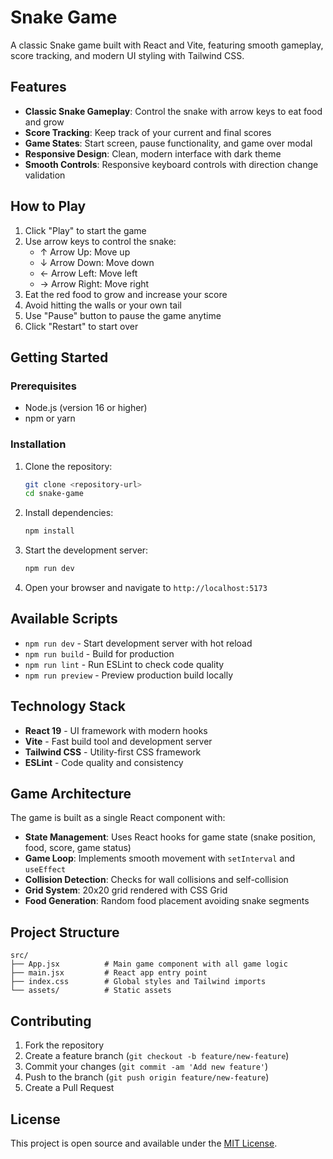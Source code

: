 # Snake Game

A classic Snake game built with React and Vite, featuring smooth gameplay, score tracking, and modern UI styling with Tailwind CSS.

## Features

- **Classic Snake Gameplay**: Control the snake with arrow keys to eat food and grow
- **Score Tracking**: Keep track of your current and final scores
- **Game States**: Start screen, pause functionality, and game over modal
- **Responsive Design**: Clean, modern interface with dark theme
- **Smooth Controls**: Responsive keyboard controls with direction change validation

## How to Play

1. Click "Play" to start the game
2. Use arrow keys to control the snake:
   - ↑ Arrow Up: Move up
   - ↓ Arrow Down: Move down
   - ← Arrow Left: Move left
   - → Arrow Right: Move right
3. Eat the red food to grow and increase your score
4. Avoid hitting the walls or your own tail
5. Use "Pause" button to pause the game anytime
6. Click "Restart" to start over

## Getting Started

### Prerequisites

- Node.js (version 16 or higher)
- npm or yarn

### Installation

1. Clone the repository:
   ```bash
   git clone <repository-url>
   cd snake-game
   ```

2. Install dependencies:
   ```bash
   npm install
   ```

3. Start the development server:
   ```bash
   npm run dev
   ```

4. Open your browser and navigate to `http://localhost:5173`

## Available Scripts

- `npm run dev` - Start development server with hot reload
- `npm run build` - Build for production
- `npm run lint` - Run ESLint to check code quality
- `npm run preview` - Preview production build locally

## Technology Stack

- **React 19** - UI framework with modern hooks
- **Vite** - Fast build tool and development server
- **Tailwind CSS** - Utility-first CSS framework
- **ESLint** - Code quality and consistency

## Game Architecture

The game is built as a single React component with:

- **State Management**: Uses React hooks for game state (snake position, food, score, game status)
- **Game Loop**: Implements smooth movement with `setInterval` and `useEffect`
- **Collision Detection**: Checks for wall collisions and self-collision
- **Grid System**: 20x20 grid rendered with CSS Grid
- **Food Generation**: Random food placement avoiding snake segments

## Project Structure

```
src/
├── App.jsx          # Main game component with all game logic
├── main.jsx         # React app entry point
├── index.css        # Global styles and Tailwind imports
└── assets/          # Static assets
```

## Contributing

1. Fork the repository
2. Create a feature branch (`git checkout -b feature/new-feature`)
3. Commit your changes (`git commit -am 'Add new feature'`)
4. Push to the branch (`git push origin feature/new-feature`)
5. Create a Pull Request

## License

This project is open source and available under the [MIT License](LICENSE).
